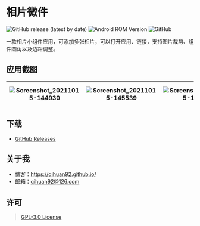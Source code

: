 # 相片微件
![GitHub release (latest by date)](https://img.shields.io/github/v/release/qihuan92/PhotoWidget) ![Android ROM Version](https://img.shields.io/badge/Android-7.0%2B-green) ![GitHub](https://img.shields.io/github/license/qihuan92/PhotoWidget)

一款相片小组件应用，可添加多张相片，可以打开应用、链接，支持图片裁剪、组件圆角以及边距调整。

## 应用截图

| ![Screenshot_20211015-144930](https://user-images.githubusercontent.com/12248965/137445726-6796d8ee-b066-4522-a938-dd6129f09717.jpg) | ![Screenshot_20211015-145539](https://user-images.githubusercontent.com/12248965/137445803-7745c3f1-1891-4ed1-a091-ed56e3271d98.jpg) | ![Screenshot_20211015-145451](https://user-images.githubusercontent.com/12248965/137445831-0b5c2c09-93c7-4fd0-9c12-42e79fb775b8.jpg) | ![Screenshot_20211015-145747](https://user-images.githubusercontent.com/12248965/137445951-c2a306d8-e27a-407e-a454-87b996c52db5.jpg) | ![Screenshot_20211015-145707_One UI Home](https://user-images.githubusercontent.com/12248965/137445992-75251e3c-fffa-40fd-993e-02500f6b0762.jpg) | ![Screenshot_20211015-145637_One UI Home](https://user-images.githubusercontent.com/12248965/137446022-3aed1773-03c0-43d4-90ed-3397880a2c30.jpg) |
| ------------------------------------------------------------ | ------------------------------------------------------------ | ------------------------------------------------------------ | ------------------------------------------------------------ | ------------------------------------------------------------ | ------------------------------------------------------------ |

## 下载

- [GitHub Releases](https://github.com/qihuan92/PhotoWidget/releases)

## 关于我

- 博客：https://qihuan92.github.io/
- 邮箱：qihuan92@126.com

## 许可

> [GPL-3.0 License](https://github.com/qihuan92/PhotoWidget/blob/develop/LICENSE)
